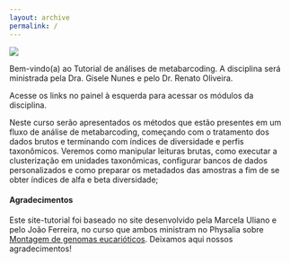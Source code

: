 ```yaml
---
layout: archive
permalink: /
---
```


![](/tutorial_metabarcoding_v3/images/banner.png)

Bem-vindo(a) ao Tutorial de análises de metabarcoding.
A disciplina será ministrada pela Dra. Gisele Nunes e pelo Dr. Renato Oliveira.

Acesse os links no painel à esquerda para acessar os módulos da disciplina.

Neste curso serão apresentados os métodos que estão presentes em um fluxo de análise de metabarcoding, começando com o tratamento dos dados brutos e terminando com índices de diversidade e perfis taxonômicos. Veremos como manipular leituras brutas, como executar a clusterização em unidades taxonômicas, configurar bancos de dados personalizados e como preparar os metadados das amostras a fim de se obter índices de alfa e beta diversidade;

#### Agradecimentos
Este site-tutorial foi baseado no site desenvolvido pela Marcela Uliano e pelo João Ferreira, no curso que ambos ministram no Physalia sobre [Montagem de genomas eucarióticos](https://eukaryotic-genome-assembly.github.io/). Deixamos aqui nossos agradecimentos!
